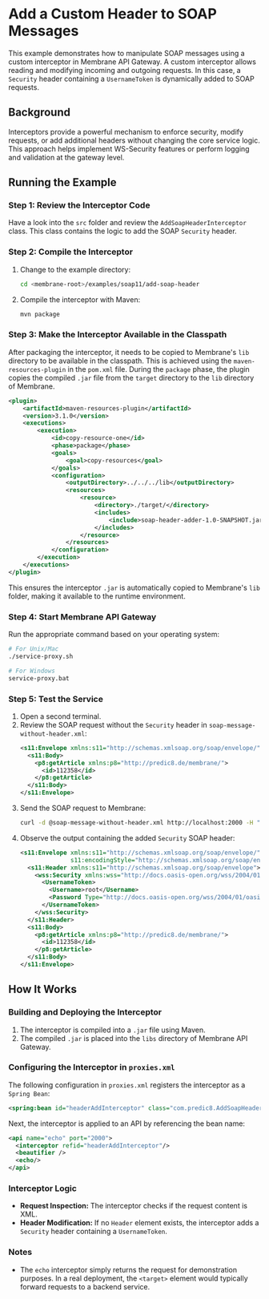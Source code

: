 # Add a Custom Header to SOAP Messages 

This example demonstrates how to manipulate SOAP messages using a custom interceptor in Membrane API Gateway. A custom interceptor allows reading and modifying incoming and outgoing requests. In this case, a `Security` header containing a `UsernameToken` is dynamically added to SOAP requests.

## Background
Interceptors provide a powerful mechanism to enforce security, modify requests, or add additional headers without changing the core service logic. This approach helps implement WS-Security features or perform logging and validation at the gateway level.

## Running the Example

### Step 1: Review the Interceptor Code
Have a look into the `src` folder and review the `AddSoapHeaderInterceptor` class. This class contains the logic to add the SOAP `Security` header.

### Step 2: Compile the Interceptor
1. Change to the example directory:
   ```sh
   cd <membrane-root>/examples/soap11/add-soap-header
   ```
2. Compile the interceptor with Maven:
   ```sh
   mvn package
   ```

### Step 3: Make the Interceptor Available in the Classpath
After packaging the interceptor, it needs to be copied to Membrane's `lib` directory to be available in the classpath. This is achieved using the `maven-resources-plugin` in the `pom.xml` file. During the `package` phase, the plugin copies the compiled `.jar` file from the `target` directory to the `lib` directory of Membrane.

```xml
<plugin>
    <artifactId>maven-resources-plugin</artifactId>
    <version>3.1.0</version>
    <executions>
        <execution>
            <id>copy-resource-one</id>
            <phase>package</phase>
            <goals>
                <goal>copy-resources</goal>
            </goals>
            <configuration>
                <outputDirectory>../../../lib</outputDirectory>
                <resources>
                    <resource>
                        <directory>./target/</directory>
                        <includes>
                            <include>soap-header-adder-1.0-SNAPSHOT.jar</include>
                        </includes>
                    </resource>
                </resources>
            </configuration>
        </execution>
    </executions>
</plugin>
```

This ensures the interceptor `.jar` is automatically copied to Membrane's `lib` folder, making it available to the runtime environment.

### Step 4: Start Membrane API Gateway
Run the appropriate command based on your operating system:
   ```sh
   # For Unix/Mac
   ./service-proxy.sh

   # For Windows
   service-proxy.bat
   ```

### Step 5: Test the Service
1. Open a second terminal.
2. Review the SOAP request without the `Security` header in `soap-message-without-header.xml`:
   ```xml
   <s11:Envelope xmlns:s11="http://schemas.xmlsoap.org/soap/envelope/" s11:encodingStyle="http://schemas.xmlsoap.org/soap/encoding/">
     <s11:Body>
       <p8:getArticle xmlns:p8="http://predic8.de/membrane/">
         <id>112358</id>
       </p8:getArticle>
     </s11:Body>
   </s11:Envelope>
   ```
3. Send the SOAP request to Membrane:
   ```sh
   curl -d @soap-message-without-header.xml http://localhost:2000 -H "Content-Type: application/xml"
   ```
4. Observe the output containing the added `Security` SOAP header:
   ```xml
   <s11:Envelope xmlns:s11="http://schemas.xmlsoap.org/soap/envelope/"
                 s11:encodingStyle="http://schemas.xmlsoap.org/soap/encoding/">
     <s11:Header xmlns:s11="http://schemas.xmlsoap.org/soap/envelope">
       <wss:Security xmlns:wss="http://docs.oasis-open.org/wss/2004/01/oasis-200401-wss-wssecurity-secext-1.0.xsd">
         <UsernameToken>
           <Username>root</Username>
           <Password Type="http://docs.oasis-open.org/wss/2004/01/oasis-200401-wss-username-token-profile-1.0#PasswordDigest">cHJlZGljOCBSb2NrcyEK</Password>
         </UsernameToken>
       </wss:Security>
     </s11:Header>
     <s11:Body>
       <p8:getArticle xmlns:p8="http://predic8.de/membrane/">
         <id>112358</id>
       </p8:getArticle>
     </s11:Body>
   </s11:Envelope>
   ```

## How It Works

### Building and Deploying the Interceptor
1. The interceptor is compiled into a `.jar` file using Maven.
2. The compiled `.jar` is placed into the `libs` directory of Membrane API Gateway.

### Configuring the Interceptor in `proxies.xml`
The following configuration in `proxies.xml` registers the interceptor as a `Spring Bean`:
```xml
<spring:bean id="headerAddInterceptor" class="com.predic8.AddSoapHeaderInterceptor" />
```

Next, the interceptor is applied to an API by referencing the bean name:
```xml
<api name="echo" port="2000">
  <interceptor refid="headerAddInterceptor"/>
  <beautifier />
  <echo/>
</api>
```

### Interceptor Logic
- **Request Inspection:** The interceptor checks if the request content is XML.
- **Header Modification:** If no `Header` element exists, the interceptor adds a `Security` header containing a `UsernameToken`.

### Notes
- The `echo` interceptor simply returns the request for demonstration purposes. In a real deployment, the `<target>` element would typically forward requests to a backend service.



